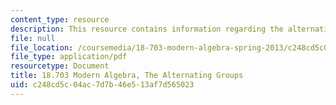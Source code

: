 ```yaml
---
content_type: resource
description: This resource contains information regarding the alternating groups.
file: null
file_location: /coursemedia/18-703-modern-algebra-spring-2013/c248cd5c04ac7d7b46e513af7d565023_MIT18_703S13_pra_l_11.pdf
file_type: application/pdf
resourcetype: Document
title: 18.703 Modern Algebra, The Alternating Groups
uid: c248cd5c-04ac-7d7b-46e5-13af7d565023
---
```

